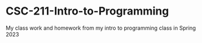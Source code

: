 # CSC-211-Intro-to-Programming
My class work and homework from my intro to programming class in Spring 2023
